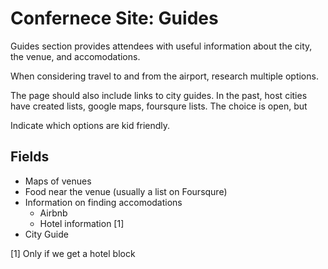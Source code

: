 # Confernece Site: Guides

Guides section provides attendees with useful information about the city, the venue, and accomodations. 

When considering travel to and from the airport, research multiple options. 

The page should also include links to city guides. In the past, host cities have created lists, google maps, foursqure lists. The choice is open, but

Indicate which options are kid friendly. 

## Fields

* Maps of venues
* Food near the venue (usually a list on Foursqure)
* Information on finding accomodations
    - Airbnb
    - Hotel information [1]
* City Guide


[1] Only if we get a hotel block
